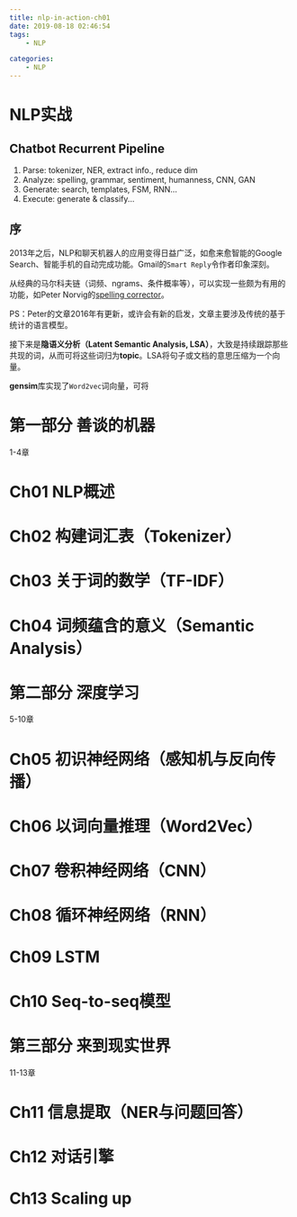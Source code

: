 ```yaml
---
title: nlp-in-action-ch01
date: 2019-08-18 02:46:54
tags:
    - NLP

categories:
    - NLP
---
```


# NLP实战

## Chatbot Recurrent Pipeline

1. Parse: tokenizer, NER, extract info., reduce dim
2. Analyze: spelling, grammar, sentiment, humanness, CNN, GAN
3. Generate: search, templates, FSM, RNN...
4. Execute: generate & classify...

## 序

2013年之后，NLP和聊天机器人的应用变得日益广泛，如愈来愈智能的Google Search、智能手机的自动完成功能。Gmail的`Smart Reply`令作者印象深刻。

从经典的马尔科夫链（词频、ngrams、条件概率等），可以实现一些颇为有用的功能，如Peter Norvig的[spelling corrector](https://norvig.com/spell-correct.html)。

PS：Peter的文章2016年有更新，或许会有新的启发，文章主要涉及传统的基于统计的语言模型。

接下来是**隐语义分析（Latent Semantic Analysis, LSA）**，大致是持续跟踪那些共现的词，从而可将这些词归为**topic**。LSA将句子或文档的意思压缩为一个向量。

**gensim**库实现了`Word2vec`词向量，可将

# 第一部分 善谈的机器

1-4章

# Ch01 NLP概述



# Ch02 构建词汇表（Tokenizer）

# Ch03 关于词的数学（TF-IDF）

# Ch04 词频蕴含的意义（Semantic Analysis）

# 第二部分 深度学习

5-10章

# Ch05 初识神经网络（感知机与反向传播）

# Ch06 以词向量推理（Word2Vec）

# Ch07 卷积神经网络（CNN）

# Ch08 循环神经网络（RNN）

# Ch09 LSTM

# Ch10 Seq-to-seq模型

# 第三部分 来到现实世界

11-13章

# Ch11 信息提取（NER与问题回答）

# Ch12 对话引擎

# Ch13 Scaling up





